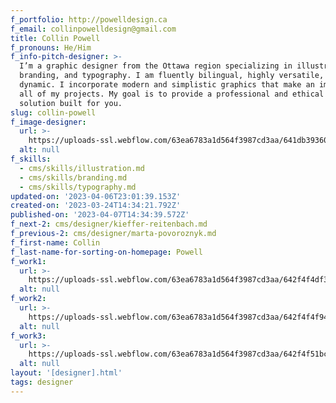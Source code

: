 ```yaml
---
f_portfolio: http://powelldesign.ca
f_email: collinpowelldesign@gmail.com
title: Collin Powell
f_pronouns: He/Him
f_info-pitch-designer: >-
  I’m a graphic designer from the Ottawa region specializing in illustration,
  branding, and typography. I am fluently bilingual, highly versatile, and
  dynamic. I incorporate modern and simplistic graphics that make an impact in
  all of my projects. My goal is to provide a professional and ethical design
  solution built for you.
slug: collin-powell
f_image-designer:
  url: >-
    https://uploads-ssl.webflow.com/63ea6783a1d564f3987cd3aa/641db39360b64eb2161e25d4_collin-powell-1.jpg
  alt: null
f_skills:
  - cms/skills/illustration.md
  - cms/skills/branding.md
  - cms/skills/typography.md
updated-on: '2023-04-06T23:01:39.153Z'
created-on: '2023-03-24T14:34:21.792Z'
published-on: '2023-04-07T14:34:39.572Z'
f_next-2: cms/designer/kieffer-reitenbach.md
f_previous-2: cms/designer/marta-povoroznyk.md
f_first-name: Collin
f_last-name-for-sorting-on-homepage: Powell
f_work1:
  url: >-
    https://uploads-ssl.webflow.com/63ea6783a1d564f3987cd3aa/642f4f4df3ce3d3dc6d68639_powell-collin-img1.jpg
  alt: null
f_work2:
  url: >-
    https://uploads-ssl.webflow.com/63ea6783a1d564f3987cd3aa/642f4f4f94177733c1f03b56_powell-collin-img2.jpg
  alt: null
f_work3:
  url: >-
    https://uploads-ssl.webflow.com/63ea6783a1d564f3987cd3aa/642f4f51bcc5eb085f44beb5_powell-collin-img3.jpg
  alt: null
layout: '[designer].html'
tags: designer
---
```



